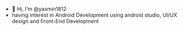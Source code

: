 - 👋 Hi, I’m @yasmin1812
- having interest in Android Development using android studio, UI/UX design 
  and Front-End Development

<!---
yasmin1812/yasmin1812 is a ✨ special ✨ repository because its `README.md` (this file) appears on your GitHub profile.
You can click the Preview link to take a look at your changes.
--->

